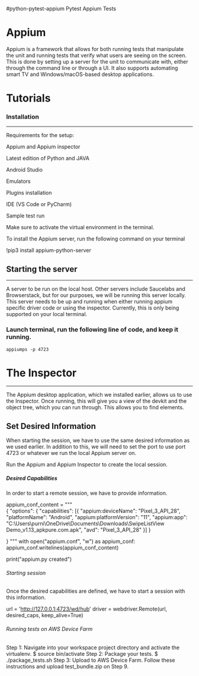 #python-pytest-appium
Pytest Appium Tests

# Appium
Appium is a framework that allows for both running tests that manipulate the unit and running tests that verify what users are seeing on the screen. This is done by setting up a server for the unit to communicate with, either through the command line or through a UI. It also supports automating smart TV and Windows/macOS-based desktop applications.


# Tutorials

### Installation
--------
Requirements for the setup:

Appium and Appium inspector

Latest edition of Python and JAVA

Android Studio

Emulators

Plugins installation

IDE (VS Code or PyCharm)

Sample test run

Make sure to activate the virtual environment in the terminal.

To install the Appium server, run the following command on your terminal

!pip3 install appium-python-server

## Starting the server
-----
A server to be run on the local host. Other servers include Saucelabs and Browserstack, but for our purposes, we will be running this server locally. This server needs to be up and running when either running appium specific driver code or using the inspector. Currently, this is only being supported on your local terminal.

### Launch terminal, run the following line of code, and keep it running.
`appiumps -p 4723`

# The Inspector
-----
The Appium desktop application, which we installed earlier, allows us to use the Inspector. Once running, this will give you a view of the devkit and the object tree, which you can run through. This allows you to find elements.

## Set Desired Information
When starting the session, we have to use the same desired information as we used earlier. In addition to this, we will need to set the port to use port 4723 or whatever we run the local Appium server on.

Run the Appium and Appium Inspector to create the local session.

##### Desired Capabilities

In order to start a remote session, we have to provide information.

appium_conf_content = """\
{
    "options": {
        "capabilities": [{
            "appium:deviceName": "Pixel_3_API_28",
            "platformName": "Android",
            "appium:platformVersion": "11",
            "appium:app": "C:\\Users\\purni\\OneDrive\\Documents\\Downloads\\SwipeListView Demo_v1.13_apkpure.com.apk",
            "avd": "Pixel_3_API_28"
        }]
    }
    
}
"""
with open("appium.conf", "w") as appium_conf:
    appium_conf.writelines(appium_conf_content)

print("appium.py created")

###### Starting session

Once the desired capabilities are defined, we have to start a session with this information.

url = 'http://127.0.0.1:4723/wd/hub'
driver = webdriver.Remote(url, desired_caps, keep_alive=True)

######  Running tests on AWS Device Farm

Step 1: Navigate into your workspace project directory and activate the virtualenv.
$ source bin/activate
Step 2: Package your tests.
$ ./package_tests.sh
Step 3: Upload to AWS Device Farm.
Follow these instructions and upload test_bundle.zip on Step 9.


